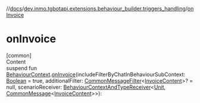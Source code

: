 //[docs](../../index.md)/[dev.inmo.tgbotapi.extensions.behaviour_builder.triggers_handling](index.md)/[onInvoice](on-invoice.md)



# onInvoice  
[common]  
Content  
suspend fun [BehaviourContext](../dev.inmo.tgbotapi.extensions.behaviour_builder/-behaviour-context/index.md).[onInvoice](on-invoice.md)(includeFilterByChatInBehaviourSubContext: [Boolean](https://kotlinlang.org/api/latest/jvm/stdlib/kotlin/-boolean/index.html) = true, additionalFilter: [CommonMessageFilter](index.md#%5Bdev.inmo.tgbotapi.extensions.behaviour_builder.triggers_handling%2FCommonMessageFilter%2F%2F%2FPointingToDeclaration%2F%5D%2FClasslikes%2F625018081)<[InvoiceContent](../dev.inmo.tgbotapi.types.message.payments/-invoice-content/index.md)>? = null, scenarioReceiver: [BehaviourContextAndTypeReceiver](../dev.inmo.tgbotapi.extensions.behaviour_builder/index.md#%5Bdev.inmo.tgbotapi.extensions.behaviour_builder%2FBehaviourContextAndTypeReceiver%2F%2F%2FPointingToDeclaration%2F%5D%2FClasslikes%2F625018081)<[Unit](https://kotlinlang.org/api/latest/jvm/stdlib/kotlin/-unit/index.html), [CommonMessage](../dev.inmo.tgbotapi.types.message.abstracts/-common-message/index.md)<[InvoiceContent](../dev.inmo.tgbotapi.types.message.payments/-invoice-content/index.md)>>):   



